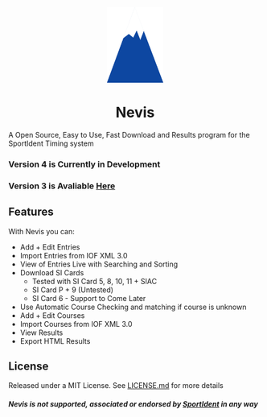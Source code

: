 <p style="text-align:center" align="center">
<img src="./public/Nevis Logo.png" alt="Nevis Logo" height="150px"/>
</p>
<h1 align="center"> Nevis </h1>
<p style="text-align:center" align="center">
</p>

A Open Source, Easy to Use, Fast Download and Results program for the SportIdent Timing system

### Version 4 is Currently in Development
### Version 3 is Avaliable [Here](https://github.com/brownben/nevis/tree/84cdd43f5b913dd59acc62225878bb541a3249a7)

## Features

With Nevis you can:

- Add + Edit Entries
- Import Entries from IOF XML 3.0
- View of Entries Live with Searching and Sorting
- Download SI Cards
  - Tested with SI Card 5, 8, 10, 11 + SIAC
  - SI Card P + 9 (Untested)
  - SI Card 6 - Support to Come Later
- Use Automatic Course Checking and matching if course is unknown
- Add + Edit Courses
- Import Courses from IOF XML 3.0
- View Results
- Export HTML Results

## License
Released under a MIT License.
See [LICENSE.md](./LICENSE.md) for more details

##### Nevis is not supported, associated or endorsed by [SportIdent](https://www.sportident.com) in any way
